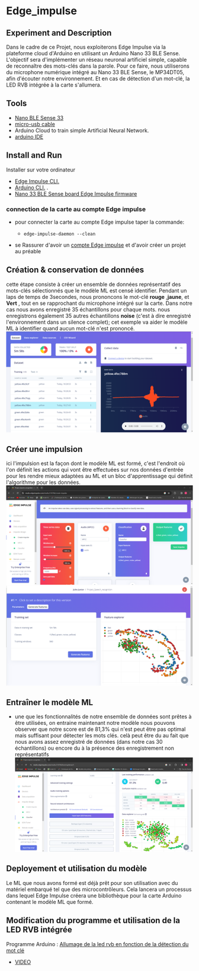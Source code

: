 # Edge_impulse
## Experiment and Description
Dans le cadre de ce Projet, nous exploiterons Edge Impulse via la plateforme cloud d'Arduino en utilisant un Arduino Nano 33 BLE Sense. L'objectif sera d'implémenter un réseau neuronal artificiel simple, capable de reconnaître des mots-clés dans la parole. Pour ce faire, nous utiliserons du microphone numérique intégré au Nano 33 BLE Sense, le MP34DT05, afin d'écouter notre environnement. Et en cas de détection d'un mot-clé, la LED RVB intégrée à la carte s'allumera.
## Tools
- [ Nano BLE Sense 33](https://store.arduino.cc/products/arduino-nano-33-ble-sense)
- [micro-usb cable](https://www.google.com/search?rlz=1C5CHFA_enUS858US858&sxsrf=ALeKk01CbJTvQbYgX6arJbsjcRVmv-3-RQ:1584929968297&q=Micro+USB+cable&spell=1&sa=X&ved=2ahUKEwjl8IOexK_oAhXDqZ4KHZ0mCmcQBSgAegQIDhAn&biw=1680&bih=832)
- Arduino Cloud to train simple Artificial Neural Network.
- [arduino IDE](https://www.arduino.cc/en/software#future-version-of-the-arduino-ide)
## Install and Run
Installer sur votre ordinateur
- [Edge Impulse CLI.](https://docs.edgeimpulse.com/docs/tools/edge-impulse-cli/cli-installation) 
- [Arduino CLI.](https://arduino.github.io/arduino-cli/0.35/) .
- [Nano 33 BLE Sense board Edge Impulse firmware](arduino-nano-33-ble-sense)
### connection de la carte au compte Edge impulse
- pour connecter la carte au compte Edge impulse taper la commande:
  *     edge-impulse-daemon --clean
-   se Rassurer d'avoir un [compte Edge impulse](https://mltools.arduino.cc/login?next=%2Fstudio%2F144605) et d'avoir créer un projet au préable
## Création & conservation de données
  cette étape consiste à créer un ensemble de données représentatif des mots-clés sélectionnés que le modèle ML est censé identifier. Pendant un laps de temps de 3secondes, nous prononcons le mot-clé **rouge** ,**jaune**, et **Vert** , tout en se rapprochant du microphone intégré sur la carte. Dans notre cas nous avons enregistré 35 échantillons pour chaque mots.
  nous enregistrons également 35 autres échantillons **noise** (c'est à dire enregistré l'environnement dans un silence complet); cet exemple va aider le modèle ML à identifier quand aucun mot-clé n'est prononcé.
   ![creation des données](image_edge_impulse/creation_donnees.png)

  ## Créer une impulsion
  ici l'impulsion est la façon dont le modèle ML est formé, c'est l'endroit où l'on définit les actions qui vont être effectuées sur nos données d'entrée pour les rendre mieux adaptées au ML et un bloc d'apprentissage qui définit l'algorithme pour les données. 
  ![impulsion](image_edge_impulse/impulse.png)
  ![impulsion](image_edge_impulse/df.png)
  
  ## Entraîner le modèle ML
  * une que les fonctionnalités de notre ensemble de données sont prêtes à être utilisées, on entraine maintenant notre modèle
nous pouvons observer que notre score est de 81,3% qui n'est peut être pas optimal mais suffisant pour détecter les mots clés. celà peut être du au fait que nous avons assez enregistré de données (dans notre cas 30 échantillons) ou encore du à la présence des enregistrement non représentatifs
  ![Entrainer](image_edge_impulse/training.png)
## Deployement et utilisation du modèle
Le ML que nous avons formé est déjà prêt pour son utilisation avec du matériel embarqué tel que des microcontrôleurs. 
Cela lancera un processus dans lequel Edge Impulse créera une bibliothèque pour la carte Arduino contenant le modèle ML que formé.

## Modification du programme et utilisation de la LED RVB intégrée
Programme Arduino : [Allumage de la led rvb en fonction de la détection du mot clé](nano_ble33_sense_microphone_continuous/nano_ble33_sense_microphone_continuous.ino)

 - [VIDEO]((image_edge_impulse/Video.mp4))
